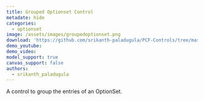 ```yaml
---
title: Grouped Optionset Control
metadate: hide
categories:
  - optionset
image: /assets/images/groupedoptionset.png
download: 'https://github.com/srikanth-paladugula/PCF-Controls/tree/master/Controls/GroupedOptionsetControl'
demo_youtube: 
demo_video:
model_support: true
canvas_support: false
authors:
  - srikanth_paladugula
---
```


A control to group the entries of an OptionSet.
